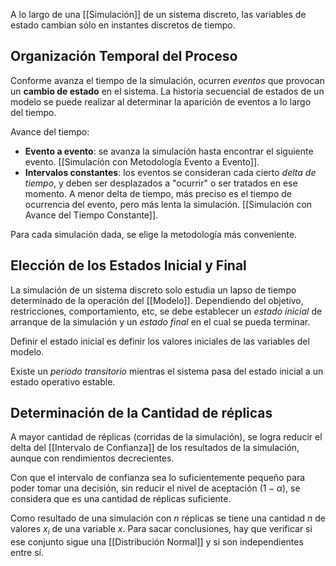 A lo largo de una [[Simulación]] de un sistema discreto, las variables de estado cambian sólo en instantes discretos de tiempo.

## Organización Temporal del Proceso

Conforme avanza el tiempo de la simulación, ocurren *eventos* que provocan un **cambio de estado** en el sistema. La historia secuencial de estados de un modelo se puede realizar al determinar la aparición de eventos a lo largo del tiempo.

Avance del tiempo:

- **Evento a evento**: se avanza la simulación hasta encontrar el siguiente evento. [[Simulación con Metodología Evento a Evento]].
- **Intervalos constantes**: los eventos se consideran cada cierto *delta de tiempo*, y deben ser desplazados a "ocurrir" o ser tratados en ese momento. A menor delta de tiempo, más preciso es el tiempo de ocurrencia del evento, pero más lenta la simulación. [[Simulación con Avance del Tiempo Constante]].

Para cada simulación dada, se elige la metodología más conveniente.

## Elección de los Estados Inicial y Final

La simulación de un sistema discreto solo estudia un lapso de tiempo determinado de la operación del [[Modelo]]. Dependiendo del objetivo, restricciones, comportamiento, etc, se debe establecer un *estado inicial* de arranque de la simulación y un *estado final* en el cual se pueda terminar.

Definir el estado inicial es definir los valores iniciales de las variables del modelo.

Existe un *período transitorio* mientras el sistema pasa del estado inicial a un estado operativo estable.

## Determinación de la Cantidad de réplicas

A mayor cantidad de réplicas (corridas de la simulación), se logra reducir el delta del [[Intervalo de Confianza]] de los resultados de la simulación, aunque con rendimientos decrecientes. 

Con que el intervalo de confianza sea lo suficientemente pequeño para poder tomar una decisión, sin reducir el nivel de aceptación $(1-\alpha)$, se considera que es una cantidad de réplicas suficiente.

Como resultado de una simulación con $n$ réplicas se tiene una cantidad $n$ de valores $x_i$ de una variable $x$. Para sacar conclusiones, hay que verificar si ese conjunto sigue una [[Distribución Normal]] y si son independientes entre sí.
